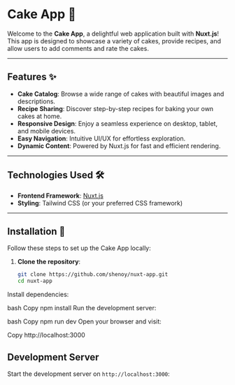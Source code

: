 # Cake App 🎂

Welcome to the **Cake App**, a delightful web application built with **Nuxt.js**! This app is designed to showcase a variety of cakes, provide recipes, and allow users to add comments and rate the cakes.

---

## Features ✨

- **Cake Catalog**: Browse a wide range of cakes with beautiful images and descriptions.
- **Recipe Sharing**: Discover step-by-step recipes for baking your own cakes at home.
- **Responsive Design**: Enjoy a seamless experience on desktop, tablet, and mobile devices.
- **Easy Navigation**: Intuitive UI/UX for effortless exploration.
- **Dynamic Content**: Powered by Nuxt.js for fast and efficient rendering.

---

## Technologies Used 🛠️

- **Frontend Framework**: [Nuxt.js](https://nuxtjs.org/)
- **Styling**: Tailwind CSS (or your preferred CSS framework)
---

## Installation 🚀

Follow these steps to set up the Cake App locally:

1. **Clone the repository**:
   ```bash
   git clone https://github.com/shenoy/nuxt-app.git
   cd nuxt-app
Install dependencies:

bash
Copy
npm install
Run the development server:

bash
Copy
npm run dev
Open your browser and visit:

Copy
http://localhost:3000


## Development Server

Start the development server on `http://localhost:3000`:


```

